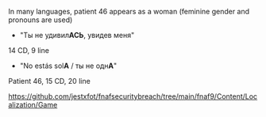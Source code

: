 In many languages, patient 46 appears as a woman (feminine gender and pronouns are used)

- "Ты не удивил**АСЬ**, увидев меня"

14 CD, 9 line

- "No estás sol**A** / ты не одн**А**"

Patient 46, 15 CD, 20 line

https://github.com/jestxfot/fnafsecuritybreach/tree/main/fnaf9/Content/Localization/Game
